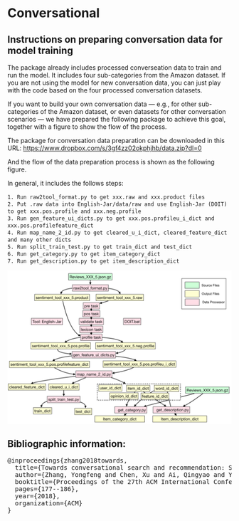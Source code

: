 # Conversational

## Instructions on preparing conversation data for model training

The package already includes processed converseation data to train and run the model. It includes four sub-categories from the Amazon dataset. If you are not using the model for new conversation data, you can just play with the code based on the four processed conversation datasets.

If you want to build your own conversation data — e.g., for other sub-categories of the Amazon dataset, or even datasets for other conversation scenarios — we have prepared the following package to achieve this goal, together with a figure to show the flow of the process.

The package for conversation data preparation can be downloaded in this URL:
https://www.dropbox.com/s/3gf4zz02okphjhb/data.zip?dl=0

And the flow of the data preparation process is shown as the following figure.

In general, it includes the follows steps:
```
1. Run raw2tool_format.py to get xxx.raw and xxx.product files
2. Put .raw data into English-Jar/data/raw and use English-Jar (DOIT) to get xxx.pos.profile and xxx.neg.profile
3. Run gen_feature_ui_dicts.py to get xxx.pos.profileu_i_dict and xxx.pos.profilefeature_dict
4. Run map_name_2_id.py to get cleared_u_i_dict, cleared_feature_dict and many other dicts
5. Run split_train_test.py to get train_dict and test_dict
6. Run get_category.py to get item_category_dict
7. Run get_description.py to get item_description_dict
```

![](images/README.png)

## Bibliographic information:

<pre>
@inproceedings{zhang2018towards,
  title={Towards conversational search and recommendation: System ask, user respond},
  author={Zhang, Yongfeng and Chen, Xu and Ai, Qingyao and Yang, Liu and Croft, W Bruce},
  booktitle={Proceedings of the 27th ACM International Conference on Information and Knowledge Management},
  pages={177--186},
  year={2018},
  organization={ACM}
}
</pre>
